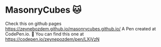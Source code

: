 # MasonryCubes 🐱

Check this on github pages https://zeynebozdem.github.io/masonrycubes.github.io/
A Pen created at CodePen.io. 🌸 You can find this one at https://codepen.io/zeynepozdem/pen/LXjVzN
